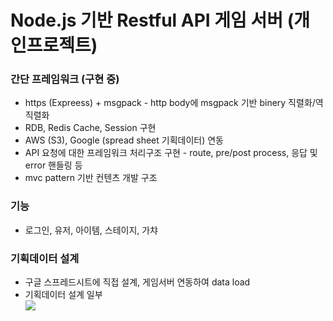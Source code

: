 # Node.js 기반 Restful API 게임 서버 (개인프로젝트)

<div>
  <h3>간단 프레임워크 (구현 중)</h3>
<ul>
  <li>https (Expreess) + msgpack - http body에 msgpack 기반 binery 직렬화/역직렬화</li>  
  <li>RDB, Redis Cache, Session 구현</li>   
  <li>AWS (S3), Google (spread sheet 기획데이터) 연동</li>
  <li>API 요청에 대한 프레임워크 처리구조 구현 - route, pre/post process, 응답 및 error 핸들링 등</li>
  <li>mvc pattern 기반 컨텐츠 개발 구조</li>
</ul>

<h3>기능</h3> 
<ul>
  <li>로그인, 유저, 아이템, 스테이지, 가챠 </li>
</ul>

<h3>기획데이터 설계</h3>
<ul>
  <li>구글 스프레드시트에 직접 설계, 게임서버 연동하여 data load</li>
  <li>기획데이터 설계 일부</li>
  <img src="https://drive.google.com/file/d/1ASOPEHYKfMVJVLfh3XNFAj5XGwXhX0QM/view?usp=drive_link" />
</ul>
</div>

